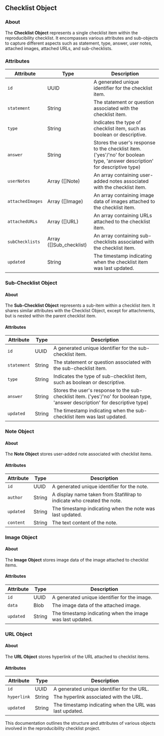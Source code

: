 ## Checklist Object

### About

The **Checklist Object** represents a single checklist item within the reproducibility checklist. It encompasses various attributes and sub-objects to capture different aspects such as statement, type, answer, user notes, attached images, attached URLs, and sub-checklists.

### Attributes

| Attribute          | Type       | Description                                                                                                                                               |
| ------------------ | ---------- | --------------------------------------------------------------------------------------------------------------------------------------------------------- |
| `id`               | UUID       | A generated unique identifier for the checklist item.                                                                                                                |
| `statement`        | String     | The statement or question associated with the checklist item.                                                                                              |
| `type`             | String     | Indicates the type of checklist item, such as boolean or descriptive.                                                                                      |
| `answer`           | String     | Stores the user's response to the checklist item. ('yes'/'no' for boolean type, 'answer description' for descriptive type)                                                                                                         |
| `userNotes`        | Array ([]Note)| An array containing user-added notes associated with the checklist item.                                                                                  |
| `attachedImages`   | Array ([]Image)| An array containing image data of images attached to the checklist item.                                                                                  |
| `attachedURLs`     | Array ([]URL)| An array containing URLs attached to the checklist item.                                                                                     |
| `subChecklists`    | Array ([]Sub_checklist)| An array containing sub-checklists associated with the checklist item.                                                                                    |
| `updated`          | String     | The timestamp indicating when the checklist item was last updated.                                                                                         |

### Sub-Checklist Object

#### About

The **Sub-Checklist Object** represents a sub-item within a checklist item. It shares similar attributes with the Checklist Object, except for attachments, but is nested within the parent checklist item.

#### Attributes

| Attribute       | Type     | Description                                                                                                                                               |
| --------------- | -------- | --------------------------------------------------------------------------------------------------------------------------------------------------------- |
| `id`            | UUID     | A generated unique identifier for the sub-checklist item.                                                                                                           |
| `statement`     | String   | The statement or question associated with the sub-checklist item.                                                                                          |
| `type`          | String   | Indicates the type of sub-checklist item, such as boolean or descriptive.                                                                                  |
| `answer`        | String   | Stores the user's response to the sub-checklist item. ('yes'/'no' for boolean type, 'answer description' for descriptive type)                                                                                         |
| `updated`       | String   | The timestamp indicating when the sub-checklist item was last updated.                                                                                     |

### Note Object

#### About

The **Note Object** stores user-added note associated with checklist items.

#### Attributes

| Attribute       | Type     | Description                                                                                                                                               |
| --------------- | -------- | --------------------------------------------------------------------------------------------------------------------------------------------------------- |
| `id`            | UUID     | A generated unique identifier for the note.                                                                                                                         |
| `author`        | String   | A display name taken from StatWrap to indicate who created the note.                                                                                                                |
| `updated`       | String   | The timestamp indicating when the note was last updated.                                                                                                   |
| `content`       | String   | The text content of the note.                                                                                                                             |

### Image Object

#### About

The **Image Object** stores image data of the image attached to checklist items.

#### Attributes

| Attribute       | Type     | Description                                                                                                                                               |
| --------------- | -------- | --------------------------------------------------------------------------------------------------------------------------------------------------------- |
| `id`            | UUID     | A generated unique identifier for the image.                                                                                                                        |
| `data`          | Blob     | The image data of the attached image.                                                                                                                     |
| `updated`       | String   | The timestamp indicating when the image was last updated.                                                                                                  |

### URL Object

#### About

The **URL Object** stores hyperlink of the URL attached to checklist items.

#### Attributes

| Attribute       | Type     | Description                                                                                                                                               |
| --------------- | -------- | --------------------------------------------------------------------------------------------------------------------------------------------------------- |
| `id`            | UUID     | A generated unique identifier for the URL.                                                                                                                          |
| `hyperlink`     | String   | The hyperlink associated with the URL.                                                                                                                    |
| `updated`       | String   | The timestamp indicating when the URL was last updated.                                                                                                    |

This documentation outlines the structure and attributes of various objects involved in the reproducibility checklist project.
